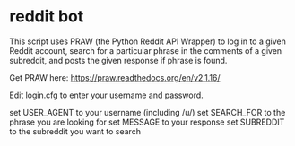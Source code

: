 reddit bot
==========

This script uses PRAW (the Python Reddit API Wrapper) to log in to a given Reddit account, search for a particular phrase in the comments of a given subreddit, and posts the given response if phrase is found.

Get PRAW here: https://praw.readthedocs.org/en/v2.1.16/

Edit login.cfg to enter your username and password.

set USER_AGENT to your username (including /u/)
set SEARCH_FOR to the phrase you are looking for
set MESSAGE to your response
set SUBREDDIT to the subreddit you want to search

